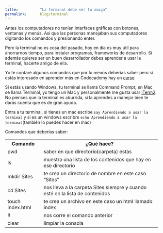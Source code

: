 ```yaml
---
title:  		"La terminal debe ser tu amiga"
permalink: 		blog/terminal
---
```

Antes los computadores no tenían interfaces gráficas con botones, ventanas y menús. Así que las personas manejaban sus computadores digitando los comandos y presionando enter.

Pero la terminal no es cosa del pasado, hoy en día es muy útil para ahorrarnos tiempo, para instalar programas, frameworks de desarrollo. Si además quieres ser un buen desarrollador debes aprender a usar la terminal, hacerte amigo de ella.

Yo te contaré algunos comandos que por lo menos deberías saber pero si estás interesado en aprender más en Codecademy hay un [curso](https://www.codecademy.com/en/courses/learn-the-command-line)

Si estás usando Windows, tu terminal se llama Command Prompt, en Mac se llama Terminal, yo tengo un Mac y personalmente me gusta usar [iTerm2](https://www.iterm2.com/downloads.html). No pienses que la terminal es aburrida, si la aprendes a manejar bien te darás cuenta que es de gran ayuda.

Entra a tu terminal, si tienes un mac escribe `say Aprendiendo a usar la terminal` y si es un windows escribre `echo Aprendiendo a usar la terminal`(también lo puedes hacer en mac)

Comandos que deberías saber:
<table >
	<tr>
		<th>Comando</th>
		<th>¿Qué hace?</th>
	</tr>
    <tr>
        <td>pwd</td>
        <td>saber en que directorio(carpeta) estás</td>
    </tr>
    <tr>
        <td>ls</td>
        <td>muestra una lista de los contenidos que hay en ese directorio  </td>
    </tr>
    <tr>
        <td>mkdir Sites</td>
        <td>te crea un directorio de nombre en este caso “Sites” </td>
    </tr>
    <tr>
        <td>cd Sites</td>
        <td>nos lleva a la carpeta Sites siempre y cuando esté en la lista de contenidos</td>
    </tr>
    <tr>
        <td>touch index.html</td>
        <td>te crea un archivo en este caso un html llamado index</td>
    </tr>
    <tr>
        <td>!!</td>
        <td>nos corre el comando anterior</td>
    </tr>
    <tr>
        <td>clear</td>
        <td>limpiar la consola</td>
    </tr>
</table>
